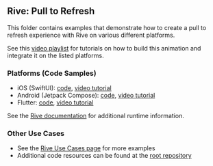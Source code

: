 ## Rive: Pull to Refresh

This folder contains examples that demonstrate how to create a pull to refresh experience with Rive on various different platforms.

See this [video playlist](https://www.youtube.com/playlist?list=PLujDTZWVDSsHff0U3Q5Wo7uImQpGn4tMd) for tutorials on how to build this animation and integrate it on the listed platforms.

### Platforms (Code Samples)
- iOS (SwiftUI): [code](ios/), [video tutorial](https://www.youtube.com/watch?v=j5ISLdXhU6I)
- Android (Jetpack Compose): [code](android/), [video tutorial](https://youtu.be/5JiBNXAR6sg)
- Flutter: [code](flutter/), [video tutorial](https://youtu.be/IlZpFIKOI60)

See the [Rive documentation](https://help.rive.app/runtimes/overview) for additional runtime information.

### Other Use Cases
- See the [Rive Use Cases page](https://rive.app/use-cases) for more examples
- Additional code resources can be found at the [root repository](https://github.com/rive-app/rive-use-cases/)
